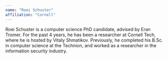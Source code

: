 ```yaml
---
name: "Roei Schuster"
affiliation: "Cornell"
---
```


Roei Schuster is a computer science PhD candidate, advised by Eran Tromer. For the past 4 years, he has been a researcher at Cornell Tech, where he is hosted by Vitaly Shmatikov. Previously, he completed his B.Sc. in computer science at the Technion, and worked as a researcher in the information security industry.
